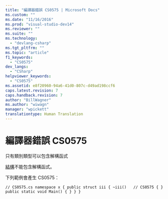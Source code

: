 ```yaml
---
title: "編譯器錯誤 CS0575 | Microsoft Docs"
ms.custom: ""
ms.date: "11/16/2016"
ms.prod: "visual-studio-dev14"
ms.reviewer: ""
ms.suite: ""
ms.technology: 
  - "devlang-csharp"
ms.tgt_pltfrm: ""
ms.topic: "article"
f1_keywords: 
  - "CS0575"
dev_langs: 
  - "CSharp"
helpviewer_keywords: 
  - "CS0575"
ms.assetid: e8f20960-94a6-41d0-807c-d49ad198ccf6
caps.latest.revision: 7
caps.handback.revision: 7
author: "BillWagner"
ms.author: "wiwagn"
manager: "wpickett"
translationtype: Human Translation
---
```

# 編譯器錯誤 CS0575
只有類別類型可以包含解構函式  
  
 [結構](../../csharp/language-reference/keywords/struct.md)不能包含解構函式。  
  
 下列範例會產生 CS0575：  
  
```  
// CS0575.cs namespace x { public struct iii { ~iii()   // CS0575 { } public static void Main() { } } }  
```
